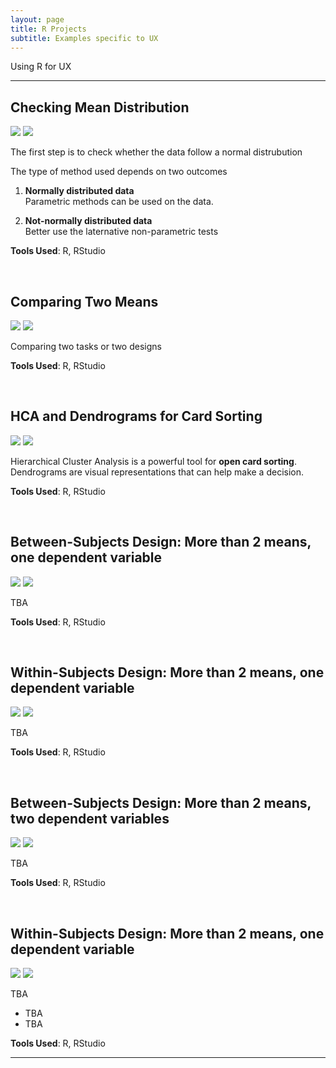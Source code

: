 ```yaml
---
layout: page
title: R Projects
subtitle: Examples specific to UX
---
```


Using R for UX

---

## Checking Mean Distribution

<a href="" target="_blank"><img src="https://img.shields.io/badge/Website-9cf"></a>
<a href="" target="_blank"><img src="https://img.shields.io/badge/GitHub-blue"></a>

The first step is to check whether the data follow a normal distrubution

The type of method used depends on two outcomes

1. **Normally distributed data**  
   Parametric methods can be used on the data.

2. **Not-normally distributed data**  
   Better use the laternative non-parametric tests

**Tools Used**: R, RStudio

<br/>

## Comparing Two Means

<a href="" target="_blank"><img src="https://img.shields.io/badge/Website-9cf"></a>
<a href="" target="_blank"><img src="https://img.shields.io/badge/GitHub-blue"></a>

Comparing two tasks or two designs

**Tools Used**: R, RStudio

<br/>

## HCA and Dendrograms for Card Sorting

<a href="" target="_blank"><img src="https://img.shields.io/badge/Website-9cf"></a>
<a href="" target="_blank"><img src="https://img.shields.io/badge/GitHub-blue"></a>

Hierarchical Cluster Analysis is a powerful tool for <b>open card sorting</b>. Dendrograms are visual representations that can help make a decision.

**Tools Used**: R, RStudio

<br/>

## Between-Subjects Design: More than 2 means, one dependent variable

<a href="" target="_blank"><img src="https://img.shields.io/badge/Website-9cf"></a>
<a href="" target="_blank"><img src="https://img.shields.io/badge/GitHub-blue"></a>

TBA

**Tools Used**: R, RStudio

<br/>

## Within-Subjects Design: More than 2 means, one dependent variable

<a href="" target="_blank"><img src="https://img.shields.io/badge/Website-9cf"></a>
<a href="" target="_blank"><img src="https://img.shields.io/badge/GitHub-blue"></a>

TBA

**Tools Used**: R, RStudio

<br/>

## Between-Subjects Design: More than 2 means, two dependent variables

<a href="" target="_blank"><img src="https://img.shields.io/badge/Website-9cf"></a>
<a href="" target="_blank"><img src="https://img.shields.io/badge/GitHub-blue"></a>

TBA

**Tools Used**: R, RStudio

<br/>

## Within-Subjects Design: More than 2 means, one dependent variable

<a href="" target="_blank"><img src="https://img.shields.io/badge/Website-9cf"></a>
<a href="" target="_blank"><img src="https://img.shields.io/badge/GitHub-blue"></a>

TBA

- TBA
- TBA

**Tools Used**: R, RStudio

---
